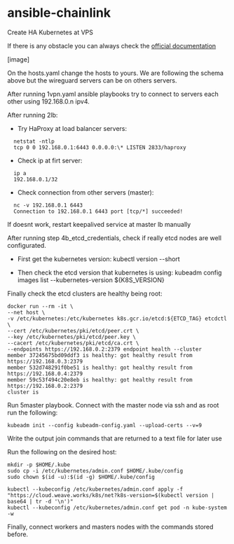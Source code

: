 # ansible-chainlink

Create HA Kubernetes at VPS

If there is any obstacle you can always check the [official documentation](https://kubernetes.io/docs/setup/production-environment/tools/kubeadm/high-availability/)

[image]

On the hosts.yaml change the hosts to yours. We are following the schema above but the wireguard servers can be on others servers.

After running 1vpn.yaml ansible playbooks try to connect to servers each other using 192.168.0.n ipv4.

After running 2lb:

- Try HaProxy at load balancer servers:

```
  netstat -ntlp
  tcp 0 0 192.168.0.1:6443 0.0.0.0:\* LISTEN 2833/haproxy
```

- Check ip at firt server:

```
  ip a
  192.168.0.1/32
```

- Check connection from other servers (master):

```
  nc -v 192.168.0.1 6443
  Connection to 192.168.0.1 6443 port [tcp/*] succeeded!
```

If doesnt work, restart keepalived service at master lb manually

After running step 4b_etcd_credentials, check if really etcd nodes are well configurated.

- First get the kubernetes version:
  kubectl version --short

- Then check the etcd version that kubernetes is using:
  kubeadm config images list --kubernetes-version ${K8S_VERSION}

Finally check the etcd clusters are healthy being root:

```
docker run --rm -it \
--net host \
-v /etc/kubernetes:/etc/kubernetes k8s.gcr.io/etcd:${ETCD_TAG} etcdctl \
--cert /etc/kubernetes/pki/etcd/peer.crt \
--key /etc/kubernetes/pki/etcd/peer.key \
--cacert /etc/kubernetes/pki/etcd/ca.crt \
--endpoints https://192.168.0.2:2379 endpoint health --cluster
member 37245675bd09ddf3 is healthy: got healthy result from https://192.168.0.3:2379
member 532d748291f0be51 is healthy: got healthy result from https://192.168.0.4:2379
member 59c53f494c20e8eb is healthy: got healthy result from https://192.168.0.2:2379
cluster is
```

Run 5master playbook. Connect with the master node via ssh and as root run the following:

```
kubeadm init --config kubeadm-config.yaml --upload-certs --v=9
```

Write the output join commands that are returned to a text file for later use

Run the following on the desired host:

```
mkdir -p $HOME/.kube
sudo cp -i /etc/kubernetes/admin.conf $HOME/.kube/config
sudo chown $(id -u):$(id -g) $HOME/.kube/config
```

```
kubectl --kubeconfig /etc/kubernetes/admin.conf apply -f "https://cloud.weave.works/k8s/net?k8s-version=$(kubectl version | base64 | tr -d '\n')"
kubectl --kubeconfig /etc/kubernetes/admin.conf get pod -n kube-system -w
```

Finally, connect workers and masters nodes with the commands stored before.

